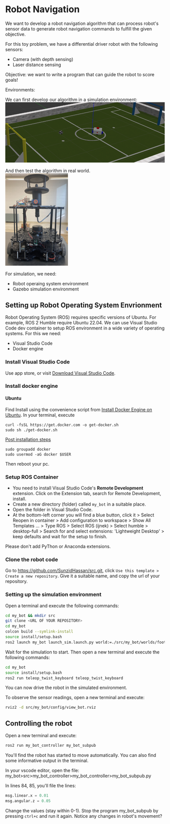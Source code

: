 # Robot Navigation

We want to develop a robot navigation algorithm that can process robot's sensor data to generate robot navigation commands to fulfill the given objective.

For this toy problem, we have a differential driver robot with the following sensors:
- Camera (with depth sensing)
- Laser distance sensing

Objective: we want to write a program that can guide the robot to score goals!

Environments:

We can first develop our algorithm in a simulation environment:  
![Simulation Environment](contents/simulationField.png)

And then test the algorithm in real world.  
![Robot](contents/robot.png)

For simulation, we need:
- Robot operaing system environment
- Gazebo simulation environment

## Setting up Robot Operating System Envrionment

Robot Operating System (ROS) requires specific versions of Ubuntu. For example, ROS 2 Humble require Ubuntu 22.04. We can use Visual Studio Code dev container to setup ROS environment in a wide variety of operating systems. For this we need:
- Visual Studio Code
- Docker engine

### Install Visual Studio Code
Use app store, or visit [Download Visual Studio Code](https://code.visualstudio.com/download).

### Install docker engine
#### Ubuntu
Find Install using the convenience script from [Install Docker Engine on Ubuntu](https://docs.docker.com/engine/install/ubuntu/). In your terminal, execute
```
curl -fsSL https://get.docker.com -o get-docker.sh
sudo sh ./get-docker.sh
```

[Post installation steps](https://docs.docker.com/engine/install/linux-postinstall/)

```
sudo groupadd docker
sudo usermod -aG docker $USER
```
Then reboot your pc.

### Setup ROS Container

- You need to install Visual Studio Code's **Remote Development** extension. Click on the Extension tab, search for Remote Development, install.
- Create a new directory (folder) called `my_bot` in a suitable place.
- Open the folder in Visual Studio Code.
- At the bottom-left corner you will find a blue button, click it > Select Reopen in container > Add configuration to workspace > Show All Templates ... > Type ROS > Select ROS (ijnek) > Select humble > desktop-full > Search for and select extensions: 'Lightweight Desktop' > keep defaults and wait for the setup to finish.

Please don't add PyThon or Anaconda extensions.

### Clone the robot code
Go to https://github.com/SunzidHassan/src.git, click `Use this template > Create a new repository`. Give it a suitable name, and copy the url of your repository.

### Setting up the simulation environment
Open a terminal and execute the following commands:

```bash
cd my_bot && mkdir src
git clone <URL OF YOUR REPOSITORY>
cd my_bot
colcon build --symlink-install
source install/setup.bash
ros2 launch my_bot launch_sim.launch.py world:=./src/my_bot/worlds/football.world
```
Wait for the simulation to start. Then open a new terminal and execute the following commands:
```bash
cd my_bot
source install/setup.bash
ros2 run teleop_twist_keyboard teleop_twist_keyboard
```
You can now drive the robot in the simulated environment.

To observe the sensor readings, open a new terminal and execute:
```bash
rviz2 -d src/my_bot/config/view_bot.rviz
```

## Controlling the robot
Open a new terminal and execute:
```bash
ros2 run my_bot_controller my_bot_subpub
```

You'll find the robot has started to move automatically. You can also find some informative output in the terminal.

In your vscode editor, open the file: my_bot>src>my_bot_controller>my_bot_controller>my_bot_subpub.py

In lines 84, 85, you'll file the lines:
```python
msg.linear.x = 0.01
msg.angular.z = 0.05
```
Change the values (stay within 0-1). Stop the program my_bot_subpub by pressing `ctrl+c` and run it again. Notice any changes in robot's movement?
